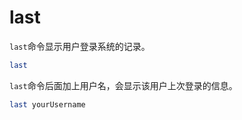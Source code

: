 # last

`last`命令显示用户登录系统的记录。

```bash
last
```

`last`命令后面加上用户名，会显示该用户上次登录的信息。

```bash
last yourUsername
```


